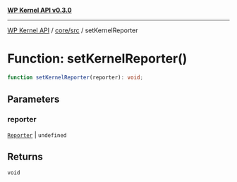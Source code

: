 [**WP Kernel API v0.3.0**](../../../README.md)

---

[WP Kernel API](../../../README.md) / [core/src](../README.md) / setKernelReporter

# Function: setKernelReporter()

```ts
function setKernelReporter(reporter): void;
```

## Parameters

### reporter

[`Reporter`](../type-aliases/Reporter.md) | `undefined`

## Returns

`void`
